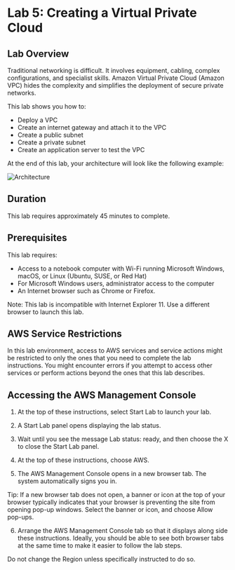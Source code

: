 # Lab 5: Creating a Virtual Private Cloud

## Lab Overview

Traditional networking is difficult. It involves equipment, cabling, complex configurations, and specialist skills. Amazon Virtual Private Cloud (Amazon VPC) hides the complexity and simplifies the deployment of secure private networks.

This lab shows you how to:

- Deploy a VPC
- Create an internet gateway and attach it to the VPC
- Create a public subnet
- Create a private subnet
- Create an application server to test the VPC

At the end of this lab, your architecture will look like the following example:

![Architecture](image.jpg)

## Duration

This lab requires approximately 45 minutes to complete.

## Prerequisites

This lab requires:

- Access to a notebook computer with Wi-Fi running Microsoft Windows, macOS, or Linux (Ubuntu, SUSE, or Red Hat)
- For Microsoft Windows users, administrator access to the computer
- An Internet browser such as Chrome or Firefox.

Note: This lab is incompatible with Internet Explorer 11. Use a different browser to launch this lab.

## AWS Service Restrictions

In this lab environment, access to AWS services and service actions might be restricted to only the ones that you need to complete the lab instructions. You might encounter errors if you attempt to access other services or perform actions beyond the ones that this lab describes.

## Accessing the AWS Management Console

1. At the top of these instructions, select Start Lab to launch your lab.

2. A Start Lab panel opens displaying the lab status.

3. Wait until you see the message Lab status: ready, and then choose the X to close the Start Lab panel.

4. At the top of these instructions, choose AWS.

5. The AWS Management Console opens in a new browser tab. The system automatically signs you in.

Tip: If a new browser tab does not open, a banner or icon at the top of your browser typically indicates that your browser is preventing the site from opening pop-up windows. Select the banner or icon, and choose Allow pop-ups.

6. Arrange the AWS Management Console tab so that it displays along side these instructions. Ideally, you should be able to see both browser tabs at the same time to make it easier to follow the lab steps.

Do not change the Region unless specifically instructed to do so.
